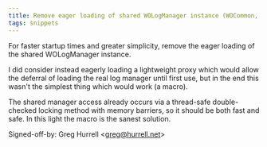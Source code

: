 ```yaml
---
title: Remove eager loading of shared WOLogManager instance (WOCommon, 611433c)
tags: snippets
---
```


For faster startup times and greater simplicity, remove the eager loading of the shared WOLogManager instance.

I did consider instead eagerly loading a lightweight proxy which would allow the deferral of loading the real log manager until first use, but in the end this wasn't the simplest thing which would work (a macro).

The shared manager access already occurs via a thread-safe double-checked locking method with memory barriers, so it should be both fast and safe. In this light the macro is the sanest solution.

Signed-off-by: Greg Hurrell &lt;greg@hurrell.net&gt;
